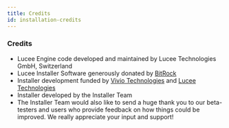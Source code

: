 ```yaml
---
title: Credits
id: installation-credits
---
```


### Credits ###

* Lucee Engine code developed and maintained by Lucee Technologies GmbH, Switzerland
* Lucee Installer Software generously donated by [BitRock](http://www.bitrock.com/)
* Installer development funded by [Vivio Technologies](http://www.viviotech.net/) and [Lucee Technologies](http://www.getrailo.com/)
* Installer developed by the Installer Team
* The Installer Team would also like to send a huge thank you to our beta-testers and users who provide feedback on how things could be improved. We really appreciate your input and support!